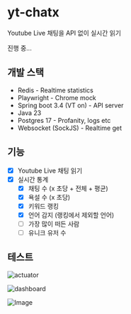 # yt-chatx

Youtube Live 채팅을 API 없이 실시간 읽기

진행 중...

## 개발 스택
- Redis - Realtime statistics
- Playwright - Chrome mock
- Spring boot 3.4 (VT on) - API server
- Java 23
- Postgres 17 - Profanity, logs etc
- Websocket (SockJS) - Realtime get

## 기능
- [x] Youtube Live 채팅 읽기
- [x] 실시간 통계
  - [x] 채팅 수 (x 초당 + 전체 + 평균)
  - [x] 욕설 수 (x 초당)
  - [x] 키워드 랭킹
  - [x] 언어 감지 (랭킹에서 제외할 언어)
  - [ ] 가장 많이 떠든 사람
  - [ ] 유니크 유저 수

## 테스트

![actuator](https://github.com/user-attachments/assets/57bbf7a0-d88f-406f-993a-366abcc7a5e2)

![dashboard](https://github.com/user-attachments/assets/63891103-6d33-45e7-a172-3c5265bd8b1b)

![Image](https://github.com/user-attachments/assets/253585cc-5cf1-42bc-8b45-7729e851ad4b)